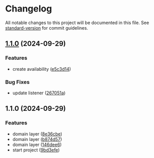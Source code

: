 # Changelog

All notable changes to this project will be documented in this file. See [standard-version](https://github.com/conventional-changelog/standard-version) for commit guidelines.

## [1.1.0](https://github.com/FIAP-Squad/doctors-management-service/compare/v1.0.2...v1.1.0) (2024-09-29)


### Features

* create availability ([e5c3d14](https://github.com/FIAP-Squad/doctors-management-service/commit/e5c3d14270c116c4834b53c0f0ec7efbc01dc4ff))


### Bug Fixes

* update listener ([267051a](https://github.com/FIAP-Squad/doctors-management-service/commit/267051a27b3d15226d6296f01889b52cee57da36))

## 1.1.0 (2024-09-29)


### Features

* domain layer ([8e36cbe](https://github.com/FIAP-Squad/doctors-management-service/commit/8e36cbe830fa6d93efd622634cc2d36c90544eec))
* domain layer ([b874d57](https://github.com/FIAP-Squad/doctors-management-service/commit/b874d5736fb69e01cbd5ac4586f72b380ef88878))
* domain layer ([146dee6](https://github.com/FIAP-Squad/doctors-management-service/commit/146dee6d7abfef7eb7146866dc9f19592c74b50d))
* start project ([9bd3efe](https://github.com/FIAP-Squad/doctors-management-service/commit/9bd3efef6551b04763fe4d1e1dd177e9e3ef9721))
